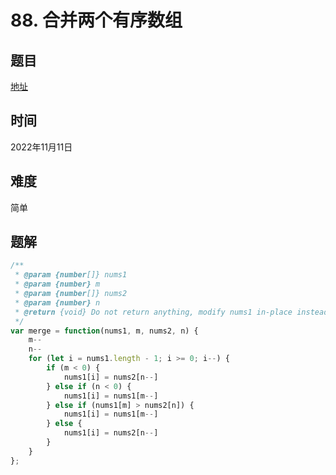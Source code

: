# 88. 合并两个有序数组
## 题目


[地址](https://leetcode.cn/problems/merge-sorted-array/)


## 时间


2022年11月11日


## 难度


简单


## 题解


```js
/**
 * @param {number[]} nums1
 * @param {number} m
 * @param {number[]} nums2
 * @param {number} n
 * @return {void} Do not return anything, modify nums1 in-place instead.
 */
var merge = function(nums1, m, nums2, n) {
    m--
    n--
    for (let i = nums1.length - 1; i >= 0; i--) {
        if (m < 0) {
            nums1[i] = nums2[n--]
        } else if (n < 0) {
            nums1[i] = nums1[m--]
        } else if (nums1[m] > nums2[n]) {
            nums1[i] = nums1[m--]
        } else {
            nums1[i] = nums2[n--]
        }
    }
};

```